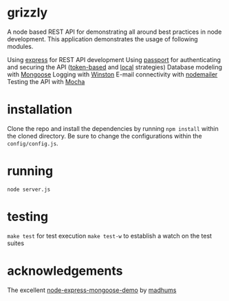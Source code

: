 grizzly
=======

A node based REST API for demonstrating all around best practices in node development. This application demonstrates the usage of following modules.

Using [express](http://expressjs.com/) for REST API development
Using [passport](http://passportjs.org/) for authenticating and securing the API ([token-based](https://github.com/jaredhanson/passport-http-bearer) and [local](https://github.com/jaredhanson/passport-local) strategies)
Database modeling with [Mongoose](http://mongoosejs.com/)
Logging with [Winston](https://github.com/flatiron/winston)
E-mail connectivity with [nodemailer](https://github.com/andris9/Nodemailer)
Testing the API with [Mocha](https://github.com/visionmedia/mocha)

installation
============

Clone the repo and install the dependencies by running `npm install` within the cloned directory.
Be sure to change the configurations within the `config/config.js`.


running
=======

`node server.js`

testing
=======

`make test` for test execution
`make test-w` to establish a watch on the test suites

acknowledgements
================

The excellent [node-express-mongoose-demo](https://github.com/madhums/node-express-mongoose-demo) by [madhums](https://github.com/madhums)
